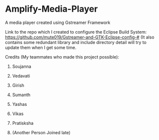 # Amplify-Media-Player
A media player created using Gstreamer Framework

Link to the repo which I created to configure the Eclipse Build System: https://github.com/mute019/Gstreamer-and-GTK-Eclipse-config-#
(It also contains some redundant library and include directory detail will try to update them when I get some time.

Credits (My teammates who made this project possible):

1. Soujanna

2. Vedavati

3. Girish

4. Sumanth

5. Yashas

6. Vikas

7. Pratisksha
   
8. (Another Person Joined late)
